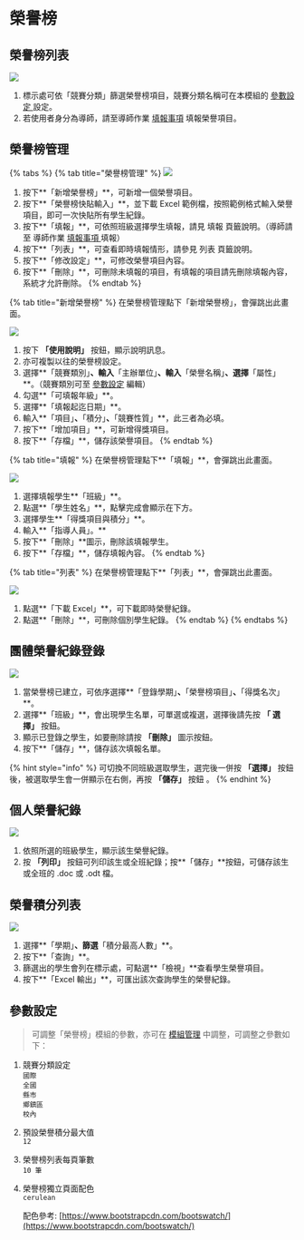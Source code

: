 # 榮譽榜

## 榮譽榜列表

![](../.gitbook/assets/honor-list1.png)

1. 標示處可依「競賽分類」篩選榮譽榜項目，競賽分類名稱可在本模組的 [參數設定 ](bang.md#can-shu-she-ding)設定。
2. 若使用者身分為導師，請至導師作業 [填報事項](../jiao-1/zuo.md#tian-bao-shi-xiang) 填報榮譽項目。

## 榮譽榜管理

{% tabs %}
{% tab title="榮譽榜管理" %}
![](../.gitbook/assets/honor-list2.png)

1. 按下**「新增榮譽榜」**，可新增一個榮譽項目。
2. 按下**「榮譽榜快貼輸入」**，並下載 Excel 範例檔，按照範例格式輸入榮譽項目，即可一次快貼所有學生紀錄。
3. 按下**「填報」**，可依照班級選擇學生填報，請見 填報 頁籤說明。（導師請至 導師作業 [填報事項 ](../jiao-1/zuo.md#tian-bao-shi-xiang)填報）
4. 按下**「列表」**，可查看即時填報情形，請參見 列表 頁籤說明。
5. 按下**「修改設定」**，可修改榮譽項目內容。
6. 按下**「刪除」**，可刪除未填報的項目，有填報的項目請先刪除填報內容，系統才允許刪除。
{% endtab %}

{% tab title="新增榮譽榜" %}
在榮譽榜管理點下「新增榮譽榜」，會彈跳出此畫面。

![](<../.gitbook/assets/honor-list2 (2).png>)

1. 按下 **「使用說明」** 按鈕，顯示說明訊息。
2. 亦可複製以往的榮譽榜設定。
3. 選擇**「競賽類別」**、輸入**「主辦單位」**、輸入**「榮譽名稱」**、選擇**「屬性」**。（競賽類別可至 [參數設定](bang.md#ding) 編輯）
4. 勾選**「可填報年級」**。
5. 選擇**「填報起迄日期」**。
6. 輸入**「項目」**、**「積分」**、**「競賽性質」**，此三者為必填。
7. 按下**「增加項目」**，可新增得獎項目。
8. 按下**「存檔」**，儲存該榮譽項目。
{% endtab %}

{% tab title="填報" %}
在榮譽榜管理點下**「填報」**，會彈跳出此畫面。

![](../.gitbook/assets/fill-honor.png)

1. 選擇填報學生**「班級」**。
2. 點選**「學生姓名」**，點擊完成會顯示在下方。
3. 選擇學生**「得獎項目與積分」**。
4. 輸入**「指導人員」。**
5. 按下**「刪除」**圖示，刪除該填報學生。
6. 按下**「存檔」**，儲存填報內容。
{% endtab %}

{% tab title="列表" %}
在榮譽榜管理點下**「列表」**，會彈跳出此畫面。

![](<../.gitbook/assets/honor-list3 (1).png>)

1. 點選**「下載 Excel」**，可下載即時榮譽紀錄。
2. 點選**「刪除」**，可刪除個別學生紀錄。
{% endtab %}
{% endtabs %}

## 團體榮譽紀錄登錄

![](../.gitbook/assets/group-input.png)

1. 當榮譽榜已建立，可依序選擇**「登錄學期」**、**「榮譽榜項目」**、**「得獎名次」**。
2. 選擇**「班級」**，會出現學生名單，可單選或複選，選擇後請先按 **「 選擇」** 按鈕。
3. 顯示已登錄之學生，如要刪除請按 **「刪除」** 圖示按鈕。
4. 按下**「儲存」**，儲存該次填報名單。

{% hint style="info" %}
可切換不同班級選取學生，選完後一併按 **「選擇」** 按鈕後，被選取學生會一併顯示在右側，再按 **「儲存」** 按鈕 。
{% endhint %}

## 個人榮譽紀錄

![](../.gitbook/assets/individual-input.png)

1. 依照所選的班級學生，顯示該生榮譽紀錄。
2. 按 **「列印」** 按鈕可列印該生或全班紀錄；按**「儲存」**按鈕，可儲存該生或全班的 .doc 或 .odt 檔。

## 榮譽積分列表

![](../.gitbook/assets/honor-score.png)

1. 選擇**「學期」**、篩選**「積分最高人數」**。
2. 按下**「查詢」**。
3. 篩選出的學生會列在標示處，可點選**「檢視」**查看學生榮譽項目。
4. 按下**「Excel 輸出」**，可匯出該次查詢學生的榮譽紀錄。

## 參數設定

> 可調整「榮譽榜」模組的參數，亦可在 [模組管理](../xi-guan-li-mo/module.md) 中調整，可調整之參數如下：

1. 競賽分類設定\
   `國際`\
   `全國`\
   `縣市`\
   `鄉鎮區`\
   `校內`
2. 預設榮譽積分最大值\
   `12`
3. 榮譽榜列表每頁筆數\
   `10 筆`
4.  榮譽榜獨立頁面配色\
    `cerulean`

    配色參考: [https://www.bootstrapcdn.com/bootswatch/](https://www.bootstrapcdn.com/bootswatch/)
